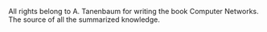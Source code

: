 All rights belong to A. Tanenbaum for writing the book Computer Networks. The source of all the summarized knowledge.
